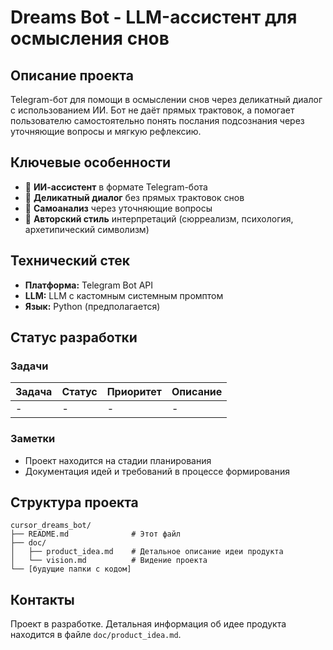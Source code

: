 # Dreams Bot - LLM-ассистент для осмысления снов

## Описание проекта

Telegram-бот для помощи в осмыслении снов через деликатный диалог с использованием ИИ. Бот не даёт прямых трактовок, а помогает пользователю самостоятельно понять послания подсознания через уточняющие вопросы и мягкую рефлексию.

## Ключевые особенности

- 🤖 **ИИ-ассистент** в формате Telegram-бота
- 🧠 **Деликатный диалог** без прямых трактовок снов
- 🎯 **Самоанализ** через уточняющие вопросы
- 🎨 **Авторский стиль** интерпретаций (сюрреализм, психология, архетипический символизм)

## Технический стек

- **Платформа:** Telegram Bot API
- **LLM:** LLM с кастомным системным промптом
- **Язык:** Python (предполагается)

## Статус разработки

### Задачи

| Задача | Статус | Приоритет | Описание |
|--------|--------|-----------|----------|
| - | - | - | - |

### Заметки

- Проект находится на стадии планирования
- Документация идей и требований в процессе формирования

## Структура проекта

```
cursor_dreams_bot/
├── README.md              # Этот файл
├── doc/
│   ├── product_idea.md    # Детальное описание идеи продукта
│   └── vision.md          # Видение проекта
└── [будущие папки с кодом]
```

## Контакты

Проект в разработке. Детальная информация об идее продукта находится в файле `doc/product_idea.md`. 